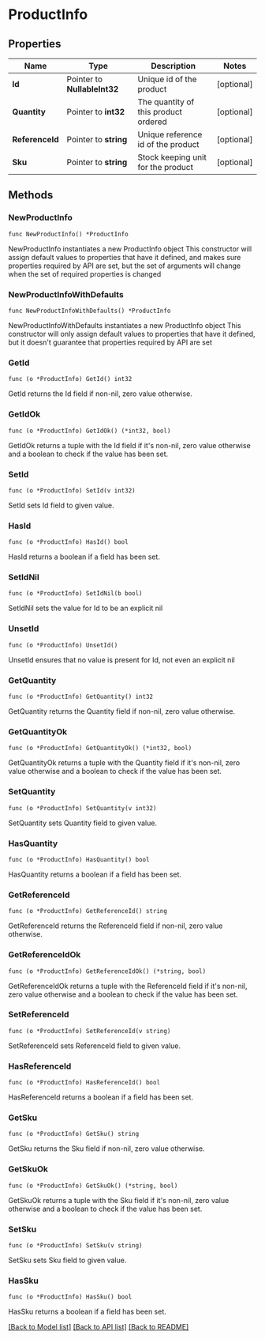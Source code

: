 # ProductInfo

## Properties

Name | Type | Description | Notes
------------ | ------------- | ------------- | -------------
**Id** | Pointer to **NullableInt32** | Unique id of the product | [optional] 
**Quantity** | Pointer to **int32** | The quantity of this product ordered | [optional] 
**ReferenceId** | Pointer to **string** | Unique reference id of the product | [optional] 
**Sku** | Pointer to **string** | Stock keeping unit for the product | [optional] 

## Methods

### NewProductInfo

`func NewProductInfo() *ProductInfo`

NewProductInfo instantiates a new ProductInfo object
This constructor will assign default values to properties that have it defined,
and makes sure properties required by API are set, but the set of arguments
will change when the set of required properties is changed

### NewProductInfoWithDefaults

`func NewProductInfoWithDefaults() *ProductInfo`

NewProductInfoWithDefaults instantiates a new ProductInfo object
This constructor will only assign default values to properties that have it defined,
but it doesn't guarantee that properties required by API are set

### GetId

`func (o *ProductInfo) GetId() int32`

GetId returns the Id field if non-nil, zero value otherwise.

### GetIdOk

`func (o *ProductInfo) GetIdOk() (*int32, bool)`

GetIdOk returns a tuple with the Id field if it's non-nil, zero value otherwise
and a boolean to check if the value has been set.

### SetId

`func (o *ProductInfo) SetId(v int32)`

SetId sets Id field to given value.

### HasId

`func (o *ProductInfo) HasId() bool`

HasId returns a boolean if a field has been set.

### SetIdNil

`func (o *ProductInfo) SetIdNil(b bool)`

 SetIdNil sets the value for Id to be an explicit nil

### UnsetId
`func (o *ProductInfo) UnsetId()`

UnsetId ensures that no value is present for Id, not even an explicit nil
### GetQuantity

`func (o *ProductInfo) GetQuantity() int32`

GetQuantity returns the Quantity field if non-nil, zero value otherwise.

### GetQuantityOk

`func (o *ProductInfo) GetQuantityOk() (*int32, bool)`

GetQuantityOk returns a tuple with the Quantity field if it's non-nil, zero value otherwise
and a boolean to check if the value has been set.

### SetQuantity

`func (o *ProductInfo) SetQuantity(v int32)`

SetQuantity sets Quantity field to given value.

### HasQuantity

`func (o *ProductInfo) HasQuantity() bool`

HasQuantity returns a boolean if a field has been set.

### GetReferenceId

`func (o *ProductInfo) GetReferenceId() string`

GetReferenceId returns the ReferenceId field if non-nil, zero value otherwise.

### GetReferenceIdOk

`func (o *ProductInfo) GetReferenceIdOk() (*string, bool)`

GetReferenceIdOk returns a tuple with the ReferenceId field if it's non-nil, zero value otherwise
and a boolean to check if the value has been set.

### SetReferenceId

`func (o *ProductInfo) SetReferenceId(v string)`

SetReferenceId sets ReferenceId field to given value.

### HasReferenceId

`func (o *ProductInfo) HasReferenceId() bool`

HasReferenceId returns a boolean if a field has been set.

### GetSku

`func (o *ProductInfo) GetSku() string`

GetSku returns the Sku field if non-nil, zero value otherwise.

### GetSkuOk

`func (o *ProductInfo) GetSkuOk() (*string, bool)`

GetSkuOk returns a tuple with the Sku field if it's non-nil, zero value otherwise
and a boolean to check if the value has been set.

### SetSku

`func (o *ProductInfo) SetSku(v string)`

SetSku sets Sku field to given value.

### HasSku

`func (o *ProductInfo) HasSku() bool`

HasSku returns a boolean if a field has been set.


[[Back to Model list]](../README.md#documentation-for-models) [[Back to API list]](../README.md#documentation-for-api-endpoints) [[Back to README]](../README.md)


